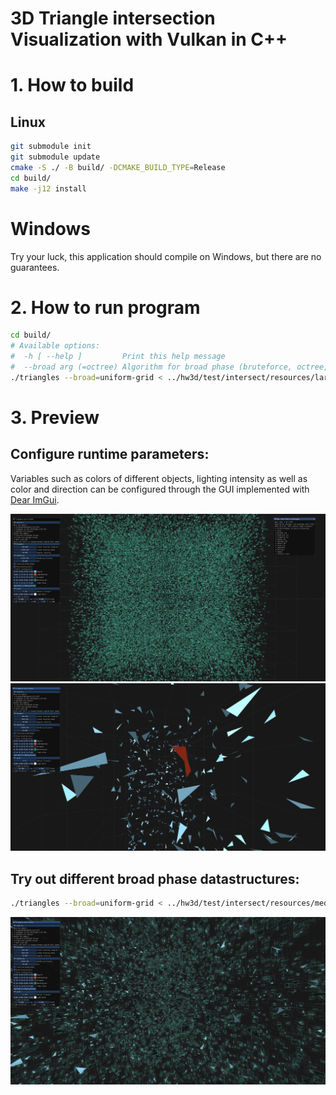 # 3D Triangle intersection Visualization with Vulkan in C++ 

# 1. How to build
## Linux
```sh
git submodule init
git submodule update
cmake -S ./ -B build/ -DCMAKE_BUILD_TYPE=Release
cd build/
make -j12 install
```

# Windows
Try your luck, this application should compile on Windows, but there are no guarantees.

# 2. How to run program
```sh
cd build/
# Available options:
#  -h [ --help ]         Print this help message
#  --broad arg (=octree) Algorithm for broad phase (bruteforce, octree, uniform-grid)
./triangles --broad=uniform-grid < ../hw3d/test/intersect/resources/large0.dat
```

# 3. Preview
<!-- Some beautiful screenshotes there -->

## Configure runtime parameters:

Variables such as colors of different objects, lighting intensity as well as color and direction can be configured through the GUI implemented with [Dear ImGui](https://github.com/ocornut/imgui).

![](images/large0_far.png)
![](images/small0_close.png)

## Try out different broad phase datastructures:
```sh
./triangles --broad=uniform-grid < ../hw3d/test/intersect/resources/medium0.dat
```

![](images/medium0.png)